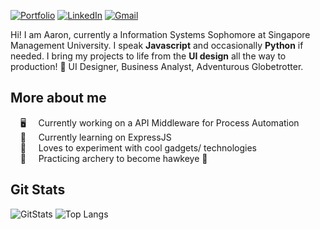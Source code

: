 [![Portfolio](https://user-images.githubusercontent.com/104067522/209439718-25b17835-5ed2-440e-a954-1d2db3c31ea1.png)](https://aaronkwah.dev)
[![LinkedIn](https://img.shields.io/badge/linkedin-%230077B5.svg?style=for-the-badge&logo=linkedin&logoColor=white)](https://www.linkedin.com/in/aaronkwah/) [![Gmail](https://img.shields.io/badge/Gmail-D14836?style=for-the-badge&logo=gmail&logoColor=white)](mailto:aaronkwah@gmail.com)

Hi! I am Aaron, currently a Information Systems Sophomore at Singapore Management University. I speak __Javascript__ and occasionally __Python__ if needed. I bring my projects to life from the __UI design__ all the way to production! 🤖 UI Designer, Business Analyst, Adventurous Globetrotter.

## More about me 
&nbsp;&nbsp;&nbsp;&nbsp;🖥️ &nbsp;&nbsp;&nbsp;&nbsp;Currently working on a API Middleware for Process Automation <br>
&nbsp;&nbsp;&nbsp;&nbsp;🌱 &nbsp;&nbsp;&nbsp;&nbsp;Currently learning on ExpressJS <br>
&nbsp;&nbsp;&nbsp;&nbsp;🍎 &nbsp;&nbsp;&nbsp;&nbsp;Loves to experiment with cool gadgets/ technologies <br>
&nbsp;&nbsp;&nbsp;&nbsp;🏹 &nbsp;&nbsp;&nbsp;&nbsp;Practicing archery to become hawkeye 🎯 <br>

## Git Stats
![GitStats](https://github-readme-stats.vercel.app/api?username=a2ron-k&show_icons=true&locale=en)
![Top Langs](https://github-readme-stats.vercel.app/api/top-langs/?username=a2ron-k&langs_count=6&layout=compact)
